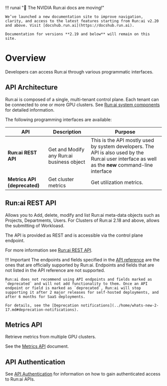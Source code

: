 !!! runai "📣 The NVIDIA Run:ai docs are moving!"
      
    We’ve launched a new documentation site to improve navigation, clarity, and access to the latest features starting from Run:ai v2.20 and above. Visit [docshub.run.ai](https://docshub.run.ai).

    Documentation for versions **2.19 and below** will remain on this site.


# Overview

Developers can access Run:ai through various programmatic interfaces.


## API Architecture

Run:ai is composed of a single, multi-tenant control plane. Each tenant can be connected to one or more GPU clusters. See [Run:ai system components](../home/overview.md#runai-system-components) for detailed information.

The following programming interfaces are available:

| API     | Description | Purpose | 
|---------|--------------|--------------|
| __Run:ai REST API__ | Get and Modify any Run:ai business object | This is the API mostly used by system developers. The API is also used by the Run:ai user interface as well as the __new__ command-line interface | 
| __Metrics API (deprecated)__ | Get cluster metrics | Get utilization metrics. | 

  

<!-- ![api architecture image](img/api-architecture.png) -->

## Run:ai REST API

Allows you to Add, delete, modify and list Run:ai meta-data objects such as Projects, Departments, Users.
For Clusters of Run:ai 2.18 and above, allows the submitting of Workloasd. 

The API is provided as REST and is accessible via the control plane endpoint.  

For more information see [Run:ai REST API](admin-rest-api/overview.md).


!!! Important
    The endpoints and fields specified in the [API reference](https://app.run.ai/api/docs) are the ones that are officially supported by Run:ai. Endpoints and fields that are not listed in the API reference are not supported.

    Run:ai does not recommend using API endpoints and fields marked as `deprecated` and will not add functionality to them. Once an API endpoint or field is marked as `deprecated`, Run:ai will stop supporting it after 2 major releases for self-hosted deployments, and after 6 months for SaaS deployments.

    For details, see the [Deprecation notifications](../home/whats-new-2-17.md#deprecation-notifications).


## Metrics API

Retrieve metrics from multiple GPU clusters.

See the [Metrics API](metrics/metrics.md) document.

## API Authentication

See [API Authentication](rest-auth.md) for information on how to gain authenticated access to Run:ai APIs.

